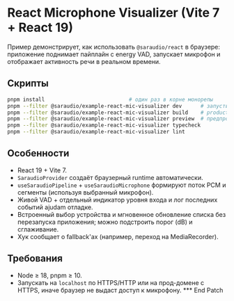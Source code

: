 # React Microphone Visualizer (Vite 7 + React 19)

Пример демонстрирует, как использовать `@saraudio/react` в браузере: приложение поднимает пайплайн с energy VAD, запускает микрофон и отображает активность речи в реальном времени.

## Скрипты

```bash
pnpm install                           # один раз в корне монорепы
pnpm --filter @saraudio/example-react-mic-visualizer dev      # запустить dev-сервер на http://localhost:5173
pnpm --filter @saraudio/example-react-mic-visualizer build    # production-сборка
pnpm --filter @saraudio/example-react-mic-visualizer preview  # предпросмотр сборки
pnpm --filter @saraudio/example-react-mic-visualizer typecheck
pnpm --filter @saraudio/example-react-mic-visualizer lint
```

## Особенности

- React 19 + Vite 7.
- `SaraudioProvider` создаёт браузерный runtime автоматически.
- `useSaraudioPipeline` + `useSaraudioMicrophone` формируют поток PCM и сегменты (используя выбранный микрофон).
- Живой VAD + отдельный индикатор уровня входа и лог последних событий ajudam отладке.
- Встроенный выбор устройства и мгновенное обновление списка без перезапуска приложения; можно подстроить порог (dB) и сглаживание.
- Хук сообщает о fallback'ах (например, переход на MediaRecorder).

## Требования

- Node ≥ 18, pnpm ≥ 10.
- Запускать на `localhost` по HTTPS/HTTP или на прод-домене с HTTPS, иначе браузер не выдаст доступ к микрофону.
*** End Patch
